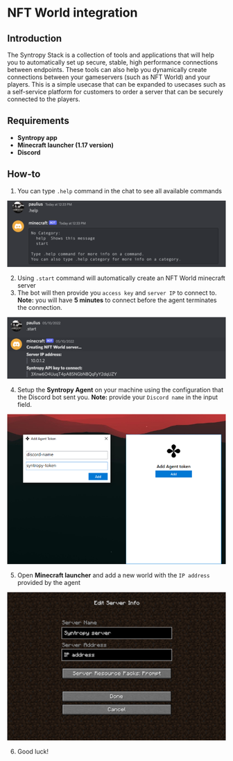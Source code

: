 # NFT World integration

## Introduction

The Syntropy Stack is a collection of tools and applications that will help you to automatically set up secure, stable, high performance connections between endpoints. These tools can also help you dynamically create connections between your gameservers (such as NFT World) and your players. This is a simple usecase that can be expanded to usecases such as a self-service platform for customers to order a server that can be securely connected to the players.

## Requirements
- **Syntropy app**
- **Minecraft launcher (1.17 version)**
- **Discord**
## How-to
1. You can type `.help` command in the chat to see all available commands

![bot](assets/bot.png)

2. Using `.start` command will automatically create an NFT World minecraft server
3. The bot will then provide you `access key` and `server IP` to connect to. **Note:** you will have **5 minutes** to connect before the agent terminates the connection.

![command](assets/commands.png)

4. Setup the **Syntropy Agent** on your machine using the configuration that the Discord bot sent you. **Note:** provide your `Discord name` in the input field.

![command](assets/connect.png)

5. Open **Minecraft launcher** and add a new world with the `IP address` provided by the agent

![command](assets/minecraft.png)

6. Good luck!